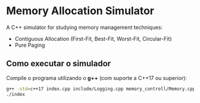 # Memory Allocation Simulator

A C++ simulator for studying memory management techniques:
- Contiguous Allocation (First-Fit, Best-Fit, Worst-Fit, Circular-Fit)
- Pure Paging

## Como executar o simulador

Compile o programa utilizando o **g++** (com suporte a C++17 ou superior):

```bash
g++ -std=c++17 index.cpp include/Logging.cpp memory_controll/Memory.cpp memory_controll/process_controll/ProcessManagement.cpp pagination/pagination.cpp pagination/process.cpp -o index
./index
```
